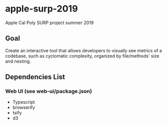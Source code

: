 # apple-surp-2019
Apple Cal Poly SURP project summer 2019

## Goal
Create an interactive tool that allows developers to visually see metrics of a codebase, such as cyclomatic complexity, organized by file/methods’ size and nesting.

## Dependencies List
### Web UI (see web-ui/package.json)
- Typescript
- browserify
- tsify
- d3
